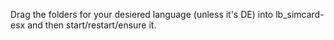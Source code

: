 Drag the folders for your desiered language (unless it's DE) into lb_simcard-esx and then start/restart/ensure it.
